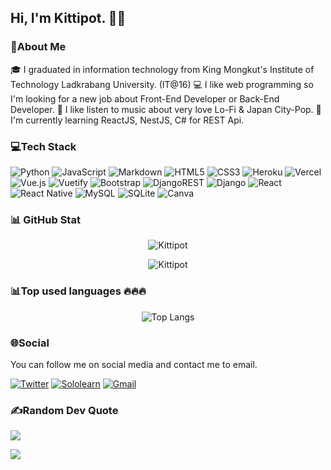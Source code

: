 ## Hi, I'm Kittipot. 👏👏
### 💫About Me
🎓 I graduated in information technology from King Mongkut's Institute of Technology Ladkrabang University. (IT@16)
💻 I like web programming so I'm looking for a new job about Front-End Developer or Back-End Developer.
🎵 I like listen to music about very love Lo-Fi & Japan City-Pop.
🌱 I'm currently learning ReactJS, NestJS, C# for REST Api.

### 💻Tech Stack
![Python](https://img.shields.io/badge/python-3670A0?style=for-the-badge&logo=python&logoColor=ffdd54) ![JavaScript](https://img.shields.io/badge/javascript-%23323330.svg?style=for-the-badge&logo=javascript&logoColor=%23F7DF1E) ![Markdown](https://img.shields.io/badge/markdown-%23000000.svg?style=for-the-badge&logo=markdown&logoColor=white) ![HTML5](https://img.shields.io/badge/html5-%23E34F26.svg?style=for-the-badge&logo=html5&logoColor=white) ![CSS3](https://img.shields.io/badge/css3-%231572B6.svg?style=for-the-badge&logo=css3&logoColor=white) ![Heroku](https://img.shields.io/badge/heroku-%23430098.svg?style=for-the-badge&logo=heroku&logoColor=white) ![Vercel](https://img.shields.io/badge/vercel-%23000000.svg?style=for-the-badge&logo=vercel&logoColor=white) ![Vue.js](https://img.shields.io/badge/vuejs-%2335495e.svg?style=for-the-badge&logo=vuedotjs&logoColor=%234FC08D) ![Vuetify](https://img.shields.io/badge/Vuetify-1867C0?style=for-the-badge&logo=vuetify&logoColor=AEDDFF) ![Bootstrap](https://img.shields.io/badge/bootstrap-%23563D7C.svg?style=for-the-badge&logo=bootstrap&logoColor=white) ![DjangoREST](https://img.shields.io/badge/DJANGO-REST-ff1709?style=for-the-badge&logo=django&logoColor=white&color=ff1709&labelColor=gray) ![Django](https://img.shields.io/badge/django-%23092E20.svg?style=for-the-badge&logo=django&logoColor=white) ![React](https://img.shields.io/badge/react-%2320232a.svg?style=for-the-badge&logo=react&logoColor=%2361DAFB) ![React Native](https://img.shields.io/badge/react_native-%2320232a.svg?style=for-the-badge&logo=react&logoColor=%2361DAFB) ![MySQL](https://img.shields.io/badge/mysql-%2300f.svg?style=for-the-badge&logo=mysql&logoColor=white) ![SQLite](https://img.shields.io/badge/sqlite-%2307405e.svg?style=for-the-badge&logo=sqlite&logoColor=white) ![Canva](https://img.shields.io/badge/Canva-%2300C4CC.svg?style=for-the-badge&logo=Canva&logoColor=white)

### 📊 GitHub Stat
<p align="center"><img src='https://github-readme-stats.vercel.app/api?username=Kittipot321&theme=vue-dark&hide_border=false&include_all_commits=false&count_private=true' alt='Kittipot's GitHub stats'/></p>
<p align="center"><img src='https://github-readme-streak-stats.herokuapp.com/?user=Kittipot321&theme=vue-dark&hide_border=false' alt='Kittipot's GitHub stats 2'/>

### 📊Top used languages 🔥🔥🔥
<p align="center"><img src='https://github-readme-stats.vercel.app/api/top-langs/?username=Kittipot321&theme=vue-dark&hide_border=false&include_all_commits=false&count_private=true&layout=compact' alt='Top Langs'/></p>

### 🌐Social
You can follow me on social media and contact me to email.

[![Twitter](https://img.shields.io/badge/Twitter-1DA1F2?style=for-the-badge&logo=twitter&logoColor=white)](https://twitter.com/chocoktp)
[![Sololearn](https://img.shields.io/badge/-Sololearn-3a464b?style=for-the-badge&logo=Sololearn&logoColor=white)](https://www.sololearn.com/profile/6007488)
[![Gmail](https://img.shields.io/badge/Gmail-D14836?style=for-the-badge&logo=gmail&logoColor=white)](mailto:Kittipot321@gmail.com)

### ✍️Random Dev Quote
![](https://quotes-github-readme.vercel.app/api?type=horizontal&theme=tokyonight)

[![](https://visitcount.itsvg.in/api?id=Kittipot321&icon=0&color=0)](https://visitcount.itsvg.in)

